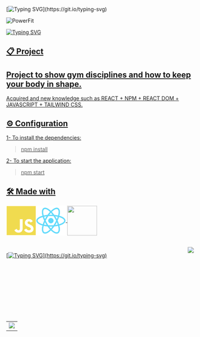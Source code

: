  [![Typing SVG](https://readme-typing-svg.herokuapp.com/?color=FF0000&size=35&center=true&vCenter=true&width=1000&lines=PowerFit+🏋🏽‍♂️;)](https://git.io/typing-svg)
 
 ![PowerFit](https://github.com/Ronald-02/PowerFit/assets/112557309/3d568fe1-25db-4e53-bba8-8366cf201505)


 <a href="power-fit-two.vercel.app">![Typing SVG](https://readme-typing-svg.herokuapp.com/?color=FF0000&size=35&center=true&vCenter=true&width=1000&lines=Look+Here;)
 ## 📋 Project

## Project to show gym disciplines and how to keep your body in shape.

Acquired and new knowledge such as REACT + NPM + REACT DOM + JAVASCRIPT + TAILWIND CSS.

## ⚙ Configuration

1- To install the dependencies:

> npm install

2- To start the application:

> npm start


## 🛠️ Made with
<img align="center" height="80" width="80" src="https://raw.githubusercontent.com/devicons/devicon/master/icons/javascript/javascript-plain.svg"><img align="center"  height="80" width="80" src="https://raw.githubusercontent.com/devicons/devicon/master/icons/react/react-original.svg">
<img align="center" height="80" width="80" src="https://github.com/Ronald-02/PowerFit/assets/112557309/482d6995-fc12-4673-946e-2510b9d4c1f9">

<br>

  <table>
  <tr>
    <td>
      <img src="https://github.com/ronald-02.png" width="300px" />
    </td>

<img align="right" height="200" src="https://github.com/Ronald-02/PowerFit/assets/112557309/260dd0f1-f416-47bc-8b9d-a8c9bf5c862e">

[![Typing SVG](https://readme-typing-svg.herokuapp.com/?color=FF0000&size=35&center=true&vCenter=true&width=1000&lines=Made+Por+Ronald+Da+Silva;)](https://git.io/typing-svg)

